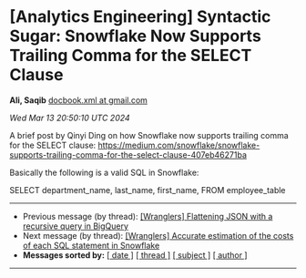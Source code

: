 









[Analytics Engineering] Syntactic Sugar: Snowflake Now Supports Trailing Comma for the SELECT Clause
====================================================================================================


**Ali, Saqib**
[docbook.xml at gmail.com](mailto:wranglers%40analyticsengineering.net?Subject=Re%3A%20%5BWranglers%5D%20Syntactic%20Sugar%3A%20Snowflake%20Now%20Supports%20Trailing%20Comma%0A%20for%20the%20SELECT%20Clause&In-Reply-To=%3CCABDm0O9TJL44_qqc3yTJzh5jUyO4LMUsfXF3Y1j8-opER0N8xQ%40mail.gmail.com%3E "[Wranglers] Syntactic Sugar: Snowflake Now Supports Trailing Comma for the SELECT Clause")   

*Wed Mar 13 20:50:10 UTC 2024*  

A brief post by Qinyi Ding on how Snowflake now supports trailing comma for
the SELECT clause:
<https://medium.com/snowflake/snowflake-supports-trailing-comma-for-the-select-clause-407eb46271ba>

Basically the following is a valid SQL in Snowflake:

SELECT department\_name, last\_name, first\_name,
 FROM employee\_table
  
  




---


* Previous message (by thread): [[Wranglers] Flattening JSON with a recursive query in BigQuery](000015.html)
* Next message (by thread): [[Wranglers] Accurate estimation of the costs of each SQL statement in Snowflake](000017.html)
* **Messages sorted by:**
[[ date ]](date.html#16)
[[ thread ]](thread.html#16)
[[ subject ]](subject.html#16)
[[ author ]](author.html#16)




---


  




